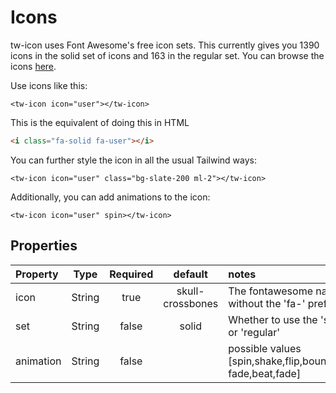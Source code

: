 #  Icons
tw-icon uses Font Awesome's free icon sets. This currently gives you 1390 icons in the solid set of icons and 163 in the 
regular set. You can browse the icons [here](https://fontawesome.com/search?o=r&m=free).

Use icons like this:

```vue
<tw-icon icon="user"></tw-icon>
```
This is the equivalent of doing this in HTML

```html
<i class="fa-solid fa-user"></i>
```

You can further style the icon in all the usual Tailwind ways:

```vue
<tw-icon icon="user" class="bg-slate-200 ml-2"></tw-icon>
```

Additionally, you can add animations to the icon:

```vue
<tw-icon icon="user" spin></tw-icon>
```

## Properties
| Property  |  Type  | Required |     default      | notes                                                        |
|:----------|:------:|:--------:|:----------------:|:-------------------------------------------------------------|
| icon      | String |   true   | skull-crossbones | The fontawesome name without the 'fa-' prefix                |
| set       | String |  false   |      solid       | Whether to use the 'solid' set or 'regular'                  |
| animation | String |  false   |                  | possible values [spin,shake,flip,bounce,beat-fade,beat,fade] |
